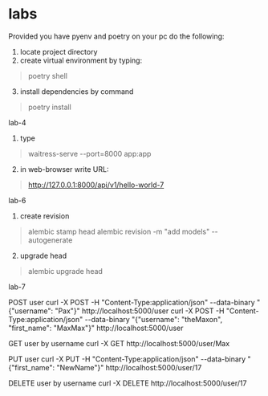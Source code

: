 # labs

Provided you have pyenv and poetry on your pc do the following:

1. locate project directory
2. create virtual environment by typing:
> poetry shell
3. install dependencies by command
> poetry install

lab-4

1. type 
> waitress-serve --port=8000 app:app
2. in web-browser write URL: 
> http://127.0.0.1:8000/api/v1/hello-world-7

lab-6
1. create revision
> alembic stamp head
> alembic revision -m "add models" --autogenerate
2. upgrade head
> alembic upgrade head

lab-7

POST user
curl -X POST -H "Content-Type:application/json" --data-binary "{\"username\": \"Pax\"}" http://localhost:5000/user
curl -X POST -H "Content-Type:application/json" --data-binary "{\"username\": \"theMaxon\", \"first_name\": \"MaxMax\"}" http://localhost:5000/user

GET user by username
curl -X GET http://localhost:5000/user/Max

PUT user
curl -X PUT -H "Content-Type:application/json" --data-binary "{\"first_name\": \"NewName\"}" http://localhost:5000/user/17

DELETE user by username
curl -X DELETE http://localhost:5000/user/17
